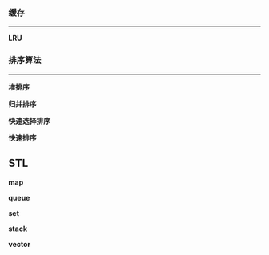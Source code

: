### 缓存

---

**LRU**



### 排序算法

---

**堆排序**

**归并排序**

**快速选择排序**

**快速排序**



## STL

**map**

**queue**

**set**

**stack**

**vector**
